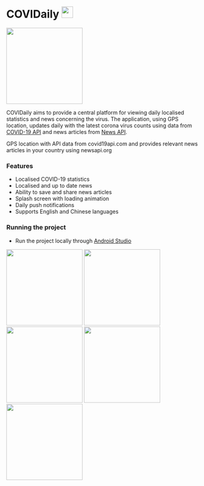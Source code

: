 # COVIDaily <img src="https://i.imgur.com/ObvFDnR.png" width="30"/>

<img src="https://i.imgur.com/Ceeb9Li.png" width="200"/>

COVIDaily aims to provide a central platform for viewing daily localised statistics and news concerning the virus. The application, using GPS location, updates daily with the latest corona virus counts using data from [COVID-19 API](https://www.covid19api.com) and news articles from [News API](https://newsapi.org/).

GPS location with API data from covid19api.com and provides relevant news articles in your country using newsapi.org

### Features
* Localised COVID-19 statistics
* Localised and up to date news
* Ability to save and share news articles
* Splash screen with loading animation
* Daily push notifications
* Supports English and Chinese languages

### Running the project
* Run the project locally through [Android Studio](https://developer.android.com/studio)

<p float="left" text-align="center">
  <img src="https://i.imgur.com/yQT6YM5.png" width="200"/>
  <img src="https://i.imgur.com/l9NapNN.png" width="200"/>
  <img src="https://i.imgur.com/YASIXNn.png" width="200"/>
  <img src="https://i.imgur.com/jtGlIuE.png" width="200"/>
  <img src="https://i.imgur.com/IE0S5gu.png" width="200"/>
</p>

